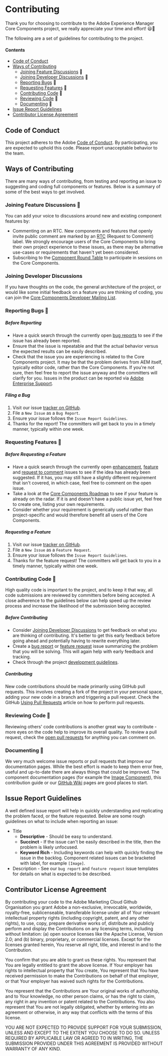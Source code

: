 # Contributing

Thank you for choosing to contribute to the Adobe Experience Manager Core Components project, we really appreciate your time and effort! 😃🎊

The following are a set of guidelines for contributing to the project.

#### Contents

* [Code of Conduct](#code-of-conduct)
* [Ways of Contributing](#ways-of-contributing)
  * [Joining Feature Discussions](#joining-feature-discussions) 💭
  * [Joining Developer Discussions](#joining-developer-discussions) 💬
  * [Reporting Bugs](#reporting-bugs) 🐛
  * [Requesting Features](#requesting-features) 🚀
  * [Contributing Code](#contributing-code) 👾
  * [Reviewing Code](#reviewing-code) 👀
  * [Documenting](#documenting) 📜
* [Issue Report Guidelines](#issue-report-guidelines)
* [Contributor License Agreement](#contributor-license-agreement)

## Code of Conduct

This project adheres to the Adobe [Code of Conduct](CODE_OF_CONDUCT.md). By participating, you are expected to uphold this code. Please report unacceptable behavior to the team.

## Ways of Contributing

There are many ways of contributing, from testing and reporting an issue to suggesting and coding full components or features. Below is a summary of some of the best ways to get involved. 

### Joining Feature Discussions 💭

You can add your voice to discussions around new and existing component features by:

* Commenting on an RTC. New components and features that openly invite public comment are marked by an [RTC](https://github.com/adobe/aem-core-wcm-components/labels/rtc) (Request to Comment) label. We strongly encourage users of the Core Components to bring their own project experience to these issues, as there may be alternative use-cases or requirements that haven't yet been considered.
* Subscribing to the [Component Round Table](https://gabrielwalt.typeform.com/to/aKeZS6) to participate in sessions on the Core Components.

### Joining Developer Discussions

If you have thoughts on the code, the general architecture of the project, or would like some initial feedback on a feature you are thinking of coding, you can join the [Core Components Developer Mailing List](https://groups.google.com/forum/#!forum/aem-core-components-dev).

### Reporting Bugs 🐛

##### Before Reporting 

* Have a quick search through the currently open [bug reports](https://github.com/adobe/aem-core-wcm-components/labels/bug) to see if the issue has already been reported.
* Ensure that the issue is repeatable and that the actual behavior versus the expected results can be easily described.
* Check that the issue you are experiencing is related to the Core Components project. It may be that the problem derives from AEM itself, typically editor code, rather than the Core Components. If you're not sure, then feel free to report the issue anyway and the committers will clarify for you. Issues in the product can be reported via [Adobe Enterprise Support](https://helpx.adobe.com/contact/enterprise-support.ec.html).

##### Filing a Bug

1. Visit our issue [tracker on GitHub](https://github.com/adobe/aem-core-wcm-components/issues).
1. File a `New Issue` as a `Bug Report`.
1. Ensure your issue follows the `Issue Report Guidelines`.
1. Thanks for the report! The committers will get back to you in a timely manner, typically within one week.

### Requesting Features 🚀

##### Before Requesting a Feature

* Have a quick search through the currently open [enhancement](https://github.com/adobe/aem-core-wcm-components/labels/enhancement), [feature](https://github.com/adobe/aem-core-wcm-components/labels/feature) and [request to comment](https://github.com/adobe/aem-core-wcm-components/labels/rtc) issues to see if the idea has already been suggested. If it has, you may still have a slightly different requirement that isn't covered, in which case, feel free to comment on the open issue. 
* Take a look at the [Core Components Roadmap](https://github.com/adobe/aem-core-wcm-components/wiki#roadmap) to see if your feature is already on the radar. If it is and doesn't have a public issue yet, feel free to create one, listing your own requirements.
* Consider whether your requirement is generically useful rather than project-specific and would therefore benefit all users of the Core Components.

##### Requesting a Feature

1. Visit our issue [tracker on GitHub](https://github.com/adobe/aem-core-wcm-components/issues).
1. File a `New Issue` as a `Feature Request`.
1. Ensure your issue follows the `Issue Report Guidelines`.
1. Thanks for the feature request!  The committers will get back to you in a timely manner, typically within one week.

### Contributing Code 👾 

High quality code is important to the project, and to keep it that way, all code submissions are reviewed by committers before being accepted. A close adherence to the guidelines below can help speed up the review process and increase the likelihood of the submission being accepted.

##### Before Contributing

* Consider [Joining Developer Discussions](#joining-developer-discussions) to get feedback on what you are thinking of contributing. It's better to get this early feedback before going ahead and potentially having to rewrite everything later.
* Create a [bug report](#reporting-bugs) or [feature request](#suggesting-enhancements) issue summarizing the problem that you will be solving. This will again help with early feedback and tracking.
* Check through the project [development guidelines](Guidelines.md).

##### Contributing

New code contributions should be made primarily using GitHub pull requests. This involves creating a fork of the project in your personal space, adding your new code in a branch and triggering a pull request. Check the GitHub [Using Pull Requests](https://help.github.com/articles/using-pull-requests) article on how to perform pull requests.

### Reviewing Code 👀

Reviewing others' code contributions is another great way to contribute - more eyes on the code help to improve its overall quality. To review a pull request, check the [open pull requests](https://github.com/adobe/aem-core-wcm-components/pulls) for anything you can comment on. 

### Documenting 📜

We very much welcome issue reports or pull requests that improve our documentation pages. While the best effort is made to keep them error free, useful and up-to-date there are always things that could be improved. The component documentation pages (for example the [Image Component](https://github.com/adobe/aem-core-wcm-components/blob/master/content/src/content/jcr_root/apps/core/wcm/components/image/v2/image/README.md)), this contribution guide or our [GitHub Wiki](https://github.com/adobe/aem-core-wcm-components/wiki) pages are good places to start.

## Issue Report Guidelines

A well defined issue report will help in quickly understanding and replicating the problem faced, or the feature requested. Below are some rough guidelines on what to include when reporting an issue:

* Title
    * **Descriptive** - Should be easy to understand.
    * **Succinct** - If the issue can't be easily described in the title, then the problem is likely unfocused.
    * **Keyword Rich** - Including keywords can help with quickly finding the issue in the backlog. Component related issues can be bracketed with label, for example `[Image]`.
* Description - See our `bug report` and `feature request` issue templates for details on what is expected to be described.

## Contributor License Agreement

By contributing your code to the Adobe Marketing Cloud Github Organisation you grant Adobe a non-exclusive, irrevocable, worldwide, royalty-free, sublicenseable, transferable license under all of Your relevant intellectual property rights (including copyright, patent, and any other rights), to use, copy, prepare derivative works of, distribute and publicly perform and display the Contributions on any licensing terms, including without limitation: (a) open source licenses like the Apache License, Version 2.0; and (b) binary, proprietary, or commercial licenses. Except for the licenses granted herein, You reserve all right, title, and interest in and to the Contribution.

You confirm that you are able to grant us these rights. You represent that You are legally entitled to grant the above license. If Your employer has rights to intellectual property that You create, You represent that You have received permission to make the Contributions on behalf of that employer, or that Your employer has waived such rights for the Contributions.

You represent that the Contributions are Your original works of authorship, and to Your knowledge, no other person claims, or has the right to claim, any right in any invention or patent related to the Contributions. You also represent that You are not legally obligated, whether by entering into an agreement or otherwise, in any way that conflicts with the terms of this license.

YOU ARE NOT EXPECTED TO PROVIDE SUPPORT FOR YOUR SUBMISSION, UNLESS AND EXCEPT TO THE EXTENT YOU CHOOSE TO DO SO. UNLESS REQUIRED BY APPLICABLE LAW OR AGREED TO IN WRITING, THE SUBMISSION PROVIDED UNDER THIS AGREEMENT IS PROVIDED WITHOUT WARRANTY OF ANY KIND.
